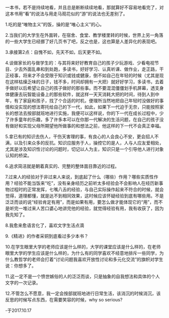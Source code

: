 一本书，若不是持续地看，并且总是断断续续地看，那就算好不容易地看完了，对这本书用“看”的说法与用走马观花似的“游”的说法也无差别了。

1.吃的是“唯物主义”的饭，操的是“唯心主义”的心。

2.当我们的大学生在外面转，在宿舍、食堂、教学楼里转的时候，世界上另一角落的一些大学生已经挪了好几页书了吧，反之也是，这也算是人差异化的表现吧。

3.承接第2点：自愧不如，先天不如，后天更不如。

4.谈做家长的与做学生的：与其将来好好教育自己的孩子少玩游戏、少看电视节目、少去外面乱串和到处跑，多读书，好好学习、认真听课、做作业，走正路，干正经事，将来才不会受限于知识或钱或健康，倒不如自己在年轻的时候（尤其是现在这样枯燥乏味的日子，钱不多，时间却拥有一大把）就好好学习，多读书，去着手做好以后希望让自己的孩子做好的那些事。而不要混混僵僵划手机屏幕，透支身体健康去玩智能设备上的那些软件，就这样一天天消耗大把的时间，待到人到中年，有了家庭和孩子，找了个合适的时机，便理所当然地把自己年轻时没做好的事情和没实现的想法寄托给自己的下一代，如此，如果下一代迫于无奈，只能按照家长的想法去按部就班地进行实施，我便可以这样说，你的下一代在成长过程中，少了许多童年的乐趣，多了许多本可以在你那一代解决的生活问题，在自己的孩子没有做好和实现父母所期望他所做事的和想法之前，他这样的下一代不会真正幸福。

5.拿已有的知识去伤人，干伤天害理的事，有良心的人会良心不安，更会招人不满，以及引来众多的反抗。知识应服务于人，操控它的是人，人与人应友爱相处，尤其是涉及知识性讨论的问题时，切记以人为主，知识只是一个引导他人进行对象认知的桥梁。

6.追求简洁就是朝着真实的、完整的整体面目靠近的过程。

7.过来人的经验对于非过来人来说，到底起了什么（哪些）作用？哪些实质性作用？经验不能当饭来“吃”，没有亲身经历之前听太多经验会不会影响人在经历新事物过程时的正常发挥，七嘴八舌的经验，与自己实际操作起来不符合的时候，就会觉得，道理都懂，就是达不到相同效果，这时候应该怀疑经验到底有哪些用。不是泛泛而谈的说“经验肯定有用”，而是如果有用，要怎么做才能体现它的“用”，而不是听完一堆过来人苦口婆心地讲完他的经验，就觉得经验有用，我有收获了，因为我先知了。

8.我愈来愈语言化了，喜欢文字生活点滴

9.《精进》的作者采铜到底看过多少本书？

10.在学生眼里大学的老师应该是什么样的，大学的课堂应该是什么样的，在老师眼里大学的学生应该是什么样的，为什么有的同学喜欢不经意地排斥一些同学，为什么教哲学的老师会打着“讨论问题我喜欢开放性讨论和多元化交流”的旗帜对学生说：你想多了。

11.这一定不是一个愤世嫉俗的人的泛泛而谈，只是抽象的自我想法和具体的个人文字的一次记录。

12.不管怎么不愿意，我一定会按部就班地进行日常生活，该消沉的时候消沉，该反思的时候写点东西，在需要笑容的时候，why so serious?

-于2017.10.17
